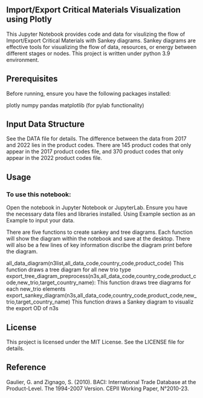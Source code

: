 ## Import/Export Critical Materials Visualization using Plotly
This Jupyter Notebook provides code and data for visulizing the flow of Import/Export Critical Materials with Sankey diagrams. Sankey diagrams are effective tools for visualizing the flow of data, resources, or energy between different stages or nodes. This project is written under python 3.9 environment.

## Prerequisites
Before running, ensure you have the following packages installed:

plotly
numpy
pandas
matplotlib (for pylab functionality)


## Input Data Structure
See the DATA file for details. 
The difference between the data from 2017 and 2022 lies in the product codes. There are 145 product codes that only appear in the 2017 product codes file, and 370 product codes that only appear in the 2022 product codes file.

## Usage
### To use this notebook:
Open the notebook in Jupyter Notebook or JupyterLab.
Ensure you have the necessary data files and libraries installed.
Using Example section as an Example to input your data. 

There are five functions to create sankey and tree diagrams. 
Each function will show the diagram within the notebook and save at the desktop. 
There will also be a few lines of key information discribe the diagram print before the diagram. 

all_data_diagram(n3list,all_data_code,country_code,product_code)
    This function draws a tree diagram for all new trio type 
export_tree_diagram_preprocess(n3s,all_data_code,country_code,product_code,new_trio,target_country_name):
    This function draws tree diagrams for each new_trio elements
export_sankey_diagram(n3s,all_data_code,country_code,product_code,new_trio,target_country_name)
    This function draws a Sankey diagram to visualiz the export OD of n3s

## License
This project is licensed under the MIT License. See the LICENSE file for details.

## Reference
Gaulier, G. and Zignago, S. (2010). BACI: International Trade Database at the Product-Level. The 1994-2007 Version. CEPII Working Paper, N°2010-23.
